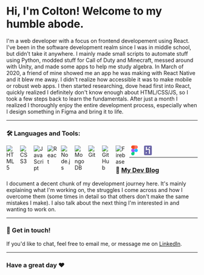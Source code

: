 # Hi, I'm Colton! Welcome to my humble abode.
I'm a web developer with a focus on frontend developement using React. I've been in the software development realm since I was in middle school, but didn't take it anywhere. I mainly made small scripts to automate stuff using Python, modded stuff for Call of Duty and Minecraft, messed around with Unity, and made some apps to help me study algebra. In March of 2020, a friend of mine showed me an app he was making with React Native and it blew me away. I didn't realize how accessible it was to make mobile or robust web apps. I then started researching, dove head first into React, quickly realized I definitely don't know enough about HTML/CSS/JS, so I took a few steps back to learn the fundamentals. After just a month I realized I thoroughly enjoy the entire development process, especially when I design something in Figma and bring it to life.

---

### 🛠 Languages and Tools:

<img align="left" alt="HTML5" width="26px" src="https://cdn.jsdelivr.net/gh/devicons/devicon/icons/html5/html5-original.svg" style="padding-right:10px;" />
<img align="left" alt="CSS3" width="26px" src="https://cdn.jsdelivr.net/gh/devicons/devicon/icons/css3/css3-original.svg" style="padding-right:10px;" />
<img align="left" alt="JavaScript" width="26px" src="https://cdn.jsdelivr.net/gh/devicons/devicon/icons/javascript/javascript-original.svg" style="padding-right:10px;" />
<img align="left" alt="React" width="26px" src="https://cdn.jsdelivr.net/gh/devicons/devicon/icons/react/react-original.svg" style="padding-right:10px;" />
<img align="left" alt="Node.js" width="26px" src="https://cdn.jsdelivr.net/gh/devicons/devicon/icons/nodejs/nodejs-original.svg" style="padding-right:10px;" />
<img align="left" alt="MongoDB" width="26px" src="https://cdn.jsdelivr.net/gh/devicons/devicon/icons/mongodb/mongodb-original.svg" style="padding-right:10px;" />
<img align="left" alt="Git" width="26px" src="https://cdn.jsdelivr.net/gh/devicons/devicon/icons/git/git-original.svg" style="padding-right:10px;" />
<img align="left" alt="GitHub" width="26px" src="https://user-images.githubusercontent.com/3369400/139447912-e0f43f33-6d9f-45f8-be46-2df5bbc91289.png" style="padding-right:10px;" />
<img align="left" alt="Firebase" width="26px" src="https://cdn.jsdelivr.net/gh/devicons/devicon/icons/firebase/firebase-plain.svg" style="padding-right:10px" />
<img align="left" alt="Figma" width="26px" src="https://raw.githubusercontent.com/devicons/devicon/v2.15.1/icons/figma/figma-original.svg" style="padding-right:10px" />
<img align="left" alt="Heroku" width="26px" src="https://raw.githubusercontent.com/devicons/devicon/1119b9f84c0290e0f0b38982099a2bd027a48bf1/icons/heroku/heroku-plain.svg" style="padding-right:10px" />

</br>

---

### 📕 [My Dev Blog][blog]
I document a decent chunk of my development journey here. It's mainly explaining what I'm working on, the struggles I come across and how I overcome them (some times in detail so that others don't make the same mistakes I make). I also talk about the next thing I'm interested in and wanting to work on.

---

### 💬 Get in touch!
If you'd like to chat, feel free to email me, or message me on [LinkedIn][linkedin].

---

### Have a great day ❤


[website]: https://coltonleach.com
[blog]: https://coltonleach.netlify.app/
[linkedin]: https://linkedin.com/in/coltonleach
